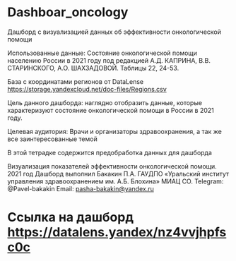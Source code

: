 # Dashboar_oncology
Дашборд с визуализацией данных об эффективности онкологической помощи

Использованные данные: Состояние онкологической помощи населению России в 2021 году под редакцией А.Д. КАПРИНА, В.В. СТАРИНСКОГО, А.О. ШАХЗАДОВОЙ. Таблицы 22, 24-53.

База с координатами регионов от DataLense https://storage.yandexcloud.net/doc-files/Regions.csv

Цель данного дашборда: наглядно отобразить данные, которые характеризуют состояние онкологической помощи в России в 2021 году.

Целевая аудитория: Врачи и организаторы здравоохранения, а так же все заинтересованные темой

В этой тетрадке содержится предобработка данных для дашборда

Визуализация показателей эффективности онкологической помощи. 2021 год
Дашборд выполнил Бакакин П.А.
ГАУДПО «Уральский институт управления здравоохранением им. А.Б. Блохина» МИАЦ СО.
Telegram: @Pavel-bakakin
Email: pasha-bakakin@yandex.ru

# Ссылка на дашборд https://datalens.yandex/nz4vvjhpfsc0c
